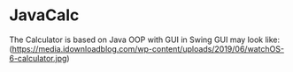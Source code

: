 # JavaCalc
The Calculator is based on Java OOP with GUI in Swing
GUI may look like: 
(https://media.idownloadblog.com/wp-content/uploads/2019/06/watchOS-6-calculator.jpg)
